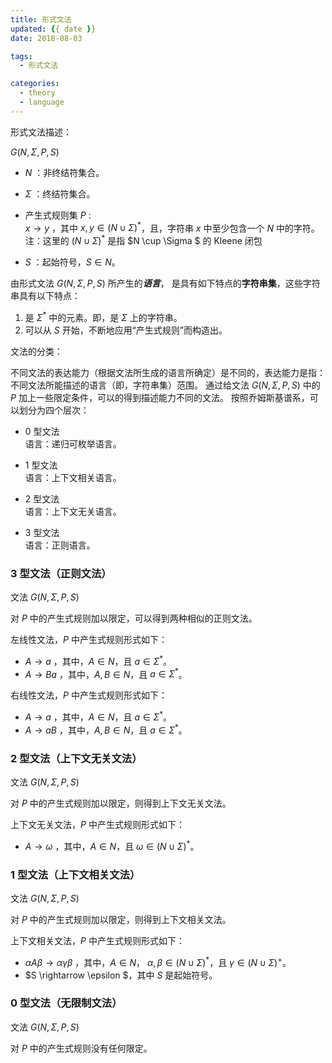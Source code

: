 ```yaml
---
title: 形式文法
updated: {{ date }}
date: 2018-08-03

tags:
  - 形式文法

categories: 
  - theory
  - language
---
```




形式文法描述： 

$G(N, \Sigma, P, S)$ 

- $N$ ：非终结符集合。

- $\Sigma$ ：终结符集合。

- 产生式规则集 $P$ :  
  $x \rightarrow y$ ，其中  $x, y \in ( N \cup \Sigma )^{*}$，且，字符串 $x$ 中至少包含一个 $N$ 中的字符。   
  注：这里的 $( N \cup \Sigma )^{*}$ 是指 $N \cup \Sigma $ 的 Kleene 闭包

- $S$ ：起始符号，$S \in N$。 



由形式文法 $G(N, \Sigma, P, S)$ 所产生的***语言***， 是具有如下特点的**字符串集**，这些字符串具有以下特点：

1. 是 $\Sigma^{*}$ 中的元素。即，是 $\Sigma$ 上的字符串。
2. 可以从 $S$ 开始，不断地应用“产生式规则”而构造出。


文法的分类：

不同文法的表达能力（根据文法所生成的语言所确定）是不同的，表达能力是指：不同文法所能描述的语言（即，字符串集）范围。
通过给文法 $G(N, \Sigma, P, S)$ 中的 $P$ 加上一些限定条件，可以的得到描述能力不同的文法。
按照乔姆斯基谱系，可以划分为四个层次：

- 0 型文法  
  语言：递归可枚举语言。

- 1 型文法  
  语言：上下文相关语言。

- 2 型文法  
  语言：上下文无关语言。

- 3 型文法  
  语言：正则语言。



### 3 型文法（正则文法）

文法 $G(N, \Sigma, P, S)$ 

对 $P$ 中的产生式规则加以限定，可以得到两种相似的正则文法。

左线性文法，$P$ 中产生式规则形式如下：

- $A  \rightarrow a$ ，其中，$ A \in N$，且 $a \in \Sigma^{*}$。
- $A  \rightarrow Ba$ ，其中，$A, B \in N$，且 $a  \in \Sigma^{*}$。

右线性文法，$P$ 中产生式规则形式如下：

- $A  \rightarrow a$ ，其中，$ A \in N$，且 $a \in \Sigma^{*}$。
- $A  \rightarrow aB$ ，其中，$A, B \in N$，且 $a  \in \Sigma^{*}$。



### 2 型文法（上下文无关文法）

文法 $G(N, \Sigma, P, S)$ 

对 $P$ 中的产生式规则加以限定，则得到上下文无关文法。

上下文无关文法，$P$ 中产生式规则形式如下：

- $A  \rightarrow \omega$ ，其中，$ A \in N$，且 $\omega \in (N \cup \Sigma)^{*}$。



### 1 型文法（上下文相关文法）

文法 $G(N, \Sigma, P, S)$ 

对 $P$ 中的产生式规则加以限定，则得到上下文相关文法。

上下文相关文法，$P$ 中产生式规则形式如下：

- $\alpha A \beta  \rightarrow \alpha \gamma \beta$ ，其中，$ A \in N$， $\alpha, \beta \in (N \cup \Sigma)^{*}$，且 $\gamma \in (N \cup \Sigma)^{+}$。
- $S \rightarrow \epsilon $，其中 $S$ 是起始符号。



### 0 型文法（无限制文法）

文法 $G(N, \Sigma, P, S)$ 

对 $P$ 中的产生式规则没有任何限定。

